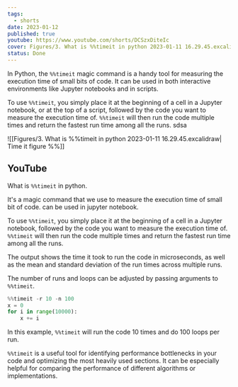 ```yaml
---
tags:
  - shorts
date: 2023-01-12
published: true
youtube: https://www.youtube.com/shorts/DCSzxDiteIc
cover: Figures/3. What is %%timeit in python 2023-01-11 16.29.45.excalidraw.png
status: Done
---
```


In Python, the `%%timeit` magic command is a handy tool for measuring the execution time of small bits of code. It can be used in both interactive environments like Jupyter notebooks and in scripts.

To use `%%timeit`, you simply place it at the beginning of a cell in a Jupyter notebook, or at the top of a script, followed by the code you want to measure the execution time of. `%%timeit` will then run the code multiple times and return the fastest run time among all the runs.
sdsa


![[Figures/3. What is %%timeit in python 2023-01-11 16.29.45.excalidraw| Time it figure %%]]



## YouTube

What is `%%timeit` in python.

It's a magic command that we use to measure the execution time of small bit of code. can be used in  jupyter notebook. 

To use `%%timeit`, you simply place it at the beginning of a cell in a Jupyter notebook, followed by the code you want to measure the execution time of. `%%timeit` will then run the code multiple times and return the fastest run time among all the runs.

The output shows the time it took to run the code in microseconds, as well as the mean and standard deviation of the run times across multiple runs.

The number of runs and loops can be adjusted by passing arguments to `%%timeit`.

```python
%%timeit -r 10 -n 100 
x = 0 
for i in range(10000): 
	x += i
```

In this example, `%%timeit` will run the code 10 times and do 100 loops per run.

`%%timeit` is a useful tool for identifying performance bottlenecks in your code and optimizing the most heavily used sections. It can be especially helpful for comparing the performance of different algorithms or implementations.
